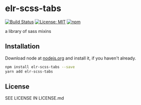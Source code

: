 # elr-scss-tabs

[![Build Status](https://travis-ci.com/Beth3346/elr-scss-tabs.svg?branch=master)](https://travis-ci.com/Beth3346/elr-scss-tabs)
[![License: MIT](https://img.shields.io/badge/License-MIT-yellow.svg)](https://opensource.org/licenses/MIT)
[![npm](https://img.shields.io/npm/dm/elr-scss-tabs.svg?style=flat)](https://npmjs.com/package/elr-scss-tabs)

a library of sass mixins

## Installation

Download node at [nodejs.org](http://nodejs.org) and install it, if you haven't already.

```sh
npm install elr-scss-tabs --save
yarn add elr-scss-tabs
```

## License

SEE LICENSE IN LICENSE.md
